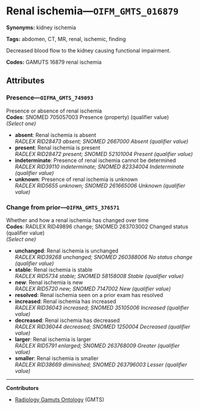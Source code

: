 # Renal ischemia—`OIFM_GMTS_016879`

**Synonyms:** kidney ischemia

**Tags:** abdomen, CT, MR, renal, ischemic, finding

Decreased blood flow to the kidney causing functional impairment.

**Codes:** GAMUTS 16879 renal ischemia

## Attributes

### Presence—`OIFMA_GMTS_749093`

Presence or absence of renal ischemia  
**Codes**: SNOMED 705057003 Presence (property) (qualifier value)  
*(Select one)*

- **absent**: Renal ischemia is absent  
_RADLEX RID28473 absent; SNOMED 2667000 Absent (qualifier value)_
- **present**: Renal ischemia is present  
_RADLEX RID28472 present; SNOMED 52101004 Present (qualifier value)_
- **indeterminate**: Presence of renal ischemia cannot be determined  
_RADLEX RID39110 indeterminate; SNOMED 82334004 Indeterminate (qualifier value)_
- **unknown**: Presence of renal ischemia is unknown  
_RADLEX RID5655 unknown; SNOMED 261665006 Unknown (qualifier value)_

### Change from prior—`OIFMA_GMTS_376571`

Whether and how a renal ischemia has changed over time  
**Codes**: RADLEX RID49896 change; SNOMED 263703002 Changed status (qualifier value)  
*(Select one)*

- **unchanged**: Renal ischemia is unchanged  
_RADLEX RID39268 unchanged; SNOMED 260388006 No status change (qualifier value)_
- **stable**: Renal ischemia is stable  
_RADLEX RID5734 stable; SNOMED 58158008 Stable (qualifier value)_
- **new**: Renal ischemia is new  
_RADLEX RID5720 new; SNOMED 7147002 New (qualifier value)_
- **resolved**: Renal ischemia seen on a prior exam has resolved  
- **increased**: Renal ischemia has increased  
_RADLEX RID36043 increased; SNOMED 35105006 Increased (qualifier value)_
- **decreased**: Renal ischemia has decreased  
_RADLEX RID36044 decreased; SNOMED 1250004 Decreased (qualifier value)_
- **larger**: Renal ischemia is larger  
_RADLEX RID5791 enlarged; SNOMED 263768009 Greater (qualifier value)_
- **smaller**: Renal ischemia is smaller  
_RADLEX RID38669 diminished; SNOMED 263796003 Lesser (qualifier value)_

---

**Contributors**

- [Radiology Gamuts Ontology](https://gamuts.net/) (GMTS)